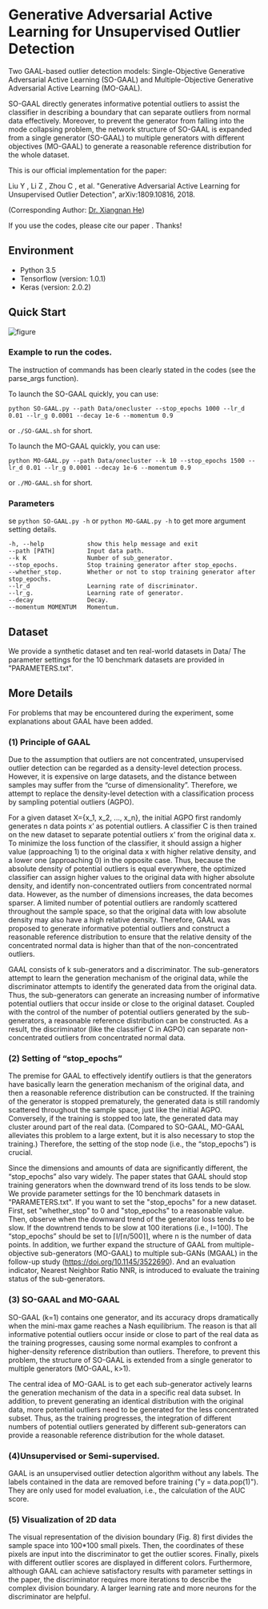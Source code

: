 # Generative Adversarial Active Learning for Unsupervised Outlier Detection
Two GAAL-based outlier detection models: Single-Objective Generative Adversarial Active Learning (SO-GAAL) and Multiple-Objective Generative Adversarial Active Learning (MO-GAAL).

SO-GAAL directly generates informative potential outliers to assist the classifier in describing a boundary that can separate outliers from normal data effectively. Moreover, to prevent the generator from falling into the mode collapsing problem, the network structure of SO-GAAL is expanded from a single generator (SO-GAAL) to multiple generators with different objectives (MO-GAAL) to generate a reasonable reference distribution for the whole dataset.

This is our official implementation for the paper:

Liu Y , Li Z , Zhou C , et al. "Generative Adversarial Active Learning for Unsupervised Outlier Detection",	arXiv:1809.10816, 2018.

(Corresponding Author: [Dr. Xiangnan He](http://www.comp.nus.edu.sg/~xiangnan/))

If you use the codes, please cite our paper . Thanks!

## Environment
- Python 3.5
- Tensorflow (version: 1.0.1)
- Keras (version: 2.0.2)

## Quick Start
![figure](./figure.png)

### Example to run the codes.
The instruction of commands has been clearly stated in the codes (see the parse_args function).

To launch the SO-GAAL quickly, you can use:
```
python SO-GAAL.py --path Data/onecluster --stop_epochs 1000 --lr_d 0.01 --lr_g 0.0001 --decay 1e-6 --momentum 0.9
```
or `./SO-GAAL.sh`  for short.


To launch the MO-GAAL quickly, you can use:
```
python MO-GAAL.py --path Data/onecluster --k 10 --stop_epochs 1500 --lr_d 0.01 --lr_g 0.0001 --decay 1e-6 --momentum 0.9
```
or `./MO-GAAL.sh`  for short.

### Parameters

se `python SO-GAAL.py -h` or `python MO-GAAL.py -h` to get more argument setting details.

```shell
-h, --help            show this help message and exit
--path [PATH]         Input data path.
--k K                 Number of sub_generator.
--stop_epochs.        Stop training generator after stop_epochs.
--whether_stop.       Whether or not to stop training generator after stop_epochs.
--lr_d                Learning rate of discriminator.
--lr_g.               Learning rate of generator.
--decay               Decay.
--momentum MOMENTUM   Momentum.
```

## Dataset
We provide a synthetic dataset and ten real-world datasets in Data/
The parameter settings for the 10 benchmark datasets are provided in "PARAMETERS.txt".

## More Details
For problems that may be encountered during the experiment, some explanations about GAAL have been added.
 
### (1) Principle of GAAL 

Due to the assumption that outliers are not concentrated, unsupervised outlier detection can be regarded as a density-level detection process. However, it is expensive on large datasets, and the distance between samples may suffer from the “curse of dimensionality”. Therefore, we attempt to replace the density-level detection with a classification process by sampling potential outliers (AGPO).

For a given dataset X={x_1, x_2, ..., x_n}, the initial AGPO first randomly generates n data points x’ as potential outliers. A classifier C is then trained on the new dataset to separate potential outliers x’ from the original data x. To minimize the loss function of the classifier, it should assign a higher value (approaching 1) to the original data x with higher relative density, and a lower one (approaching 0) in the opposite case. Thus, because the absolute density of potential outliers is equal everywhere, the optimized classifier can assign higher values to the original data with higher absolute density, and identify non-concentrated outliers from concentrated normal data.
However, as the number of dimensions increases, the data becomes sparser. A limited number of potential outliers are randomly scattered throughout the sample space, so that the original data with low absolute density may also have a high relative density. Therefore, GAAL was proposed to generate informative potential outliers and construct a reasonable reference distribution to ensure that the relative density of the concentrated normal data is higher than that of the non-concentrated outliers.

GAAL consists of k sub-generators and a discriminator. The sub-generators attempt to learn the generation mechanism of the original data, while the discriminator attempts to identify the generated data from the original data. Thus, the sub-generators can generate an increasing number of informative potential outliers that occur inside or close to the original dataset. Coupled with the control of the number of potential outliers generated by the sub-generators, a reasonable reference distribution can be constructed. As a result, the discriminator (like the classifier C in AGPO) can separate non-concentrated outliers from concentrated normal data.

### (2) Setting of “stop_epochs”

The premise for GAAL to effectively identify outliers is that the generators have basically learn the generation mechanism of the original data, and then a reasonable reference distribution can be constructed. If the training of the generator is stopped prematurely, the generated data is still randomly scattered throughout the sample space, just like the initial AGPO. Conversely, if the training is stopped too late, the generated data may cluster around part of the real data. (Compared to SO-GAAL, MO-GAAL alleviates this problem to a large extent, but it is also necessary to stop the training.) Therefore, the setting of the stop node (i.e., the “stop_epochs”) is crucial. 

Since the dimensions and amounts of data are significantly different, the “stop_epochs” also vary widely. The paper states that GAAL should stop training generators when the downward trend of its loss tends to be slow. We provide parameter settings for the 10 benchmark datasets in "PARAMETERS.txt". If you want to set the "stop_epochs" for a new dataset. First, set "whether_stop" to 0 and "stop_epochs" to a reasonable value. Then, observe when the downward trend of the generator loss tends to be slow.  If the downtrend tends to be slow at 100 iterations (i.e., I=100). The “stop_epochs” should be set to ⌈I/⌈n/500⌉⌉, where n is the number of data points. In addition, we further expand the structure of GAAL from  multiple-objective sub-generators (MO-GAAL) to  multiple sub-GANs (MGAAL) in the follow-up study (https://doi.org/10.1145/3522690). And an evaluation indicator, Nearest Neighbor Ratio NNR, is introduced to evaluate the training status of the sub-generators.

### (3) SO-GAAL and MO-GAAL

SO-GAAL (k=1) contains one generator, and its accuracy drops dramatically when the mini-max game reaches a Nash equilibrium. The reason is that all informative potential outliers occur inside or close to part of the real data as the training progresses, causing some normal examples to confront a higher-density reference distribution than outliers.  Therefore, to prevent this problem, the structure of SO-GAAL is extended from a single generator to multiple generators (MO-GAAL, k>1).

The central idea of MO-GAAL is to get each sub-generator actively learns the generation mechanism of the data in a specific real data subset. In addition, to prevent generating  an identical distribution with the original data, more potential outliers need to be generated for the less concentrated subset. Thus, as the training progresses, the integration of different numbers of potential outliers generated by different sub-generators can provide a reasonable reference distribution for the whole dataset.

### (4)Unsupervised or Semi-supervised.

GAAL is an unsupervised outlier detection algorithm without any labels. The labels contained in the data are removed before training ("y = data.pop(1)"). They are only used for model evaluation, i.e., the calculation of the AUC score. 

### (5) Visualization of 2D data

The visual representation of the division boundary (Fig. 8) first divides the sample space into 100*100 small pixels. Then, the coordinates of these pixels are input into the discriminator to get the outlier scores. Finally, pixels with different outlier scores are displayed in different colors. Furthermore, although GAAL can achieve satisfactory results with parameter settings in the paper, the discriminator requires more iterations to describe the complex division boundary. A larger learning rate and more neurons for the discriminator are helpful.



